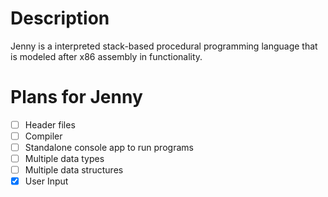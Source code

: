 # Description
Jenny is a interpreted stack-based procedural programming language that is modeled after x86 assembly in functionality.

# Plans for Jenny
- [ ] Header files
- [ ] Compiler
- [ ] Standalone console app to run programs
- [ ] Multiple data types
- [ ] Multiple data structures
- [X] User Input
